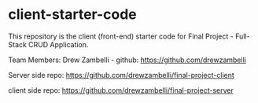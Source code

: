 # client-starter-code

This repository is the client (front-end) starter code for Final Project - Full-Stack CRUD Application.

Team Members:
Drew Zambelli - github: https://github.com/drewzambelli

Server side repo: https://github.com/drewzambelli/final-project-client

client side repo: https://github.com/drewzambelli/final-project-server 